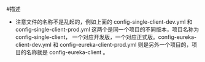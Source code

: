 #描述
+ 注意文件的名称不是乱起的，例如上面的 config-single-client-dev.yml 和 config-single-client-prod.yml 这两个是同一个项目的不同版本，项目名称为 config-single-client， 一个对应开发版，一个对应正式版。config-eureka-client-dev.yml 和 config-eureka-client-prod.yml 则是另外一个项目的，项目的名称就是 config-eureka-client 。